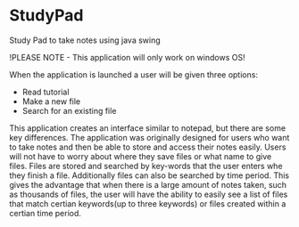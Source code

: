 # StudyPad
Study Pad to take notes using java swing

!PLEASE NOTE - This application will only work on windows OS!

When the application is launched a user will be given three options:
  * Read tutorial
  * Make a new file
  * Search for an existing file

This application creates an interface similar to notepad, but there are some key differences.
The application was originally designed for users who want to take notes and then be able to store and
access their notes easily. Users will not have to worry about where they save files or what name to give 
files. Files are stored and searched by key-words that the user enters whe they finish a file. Additionally
files can also be searched by time period. This gives the advantage that when there is a large amount of 
notes taken, such as thousands of files, the user will have the ability to easily see a list of files that 
match certian keywords(up to three keywords) or files created within a certian time period.


